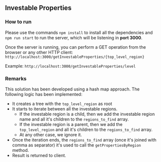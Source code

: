 ## Investable Properties
### How to run
Please use the commands `npm install` to install all the dependencies and `npm run start` to  run the server, which will be listening in **port 3000**.

Once the server is running, you can perform a GET operation from the browser or any other HTTP client:
`http://localhost:3000/getInvestableProperties/{top_level_region}`

Example:
`http://localhost:3000/getInvestableProperties/level`

### Remarks
This solution has been developed using a hash map approach.
The following logic has been implemented:
- It creates a tree with the `top_level_region` as root
- It starts to iterate between all the investable regions.
  - If the investable region is a child, then we add the investable region name and all it's children to the `regions_to_find` array.
  - If the investable region is a parent, then we add the `top_level_region` and all it's children to the `regions_to_find` array.
  - At any other case, we ignore it.
- Once the iteration ends, the `regions_to_find` array (once it's joined with comma as separator) it's used to call the `getPropertiesByRegion` method.
- Result is returned to client.
